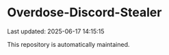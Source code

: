 # Overdose-Discord-Stealer

Last updated: 2025-06-17 14:15:15

This repository is automatically maintained.
